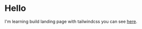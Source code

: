 # Hello
I'm learning build landing page with tailwindcss you can see <a href="https://mhusni.github.io/page">here</a>.
